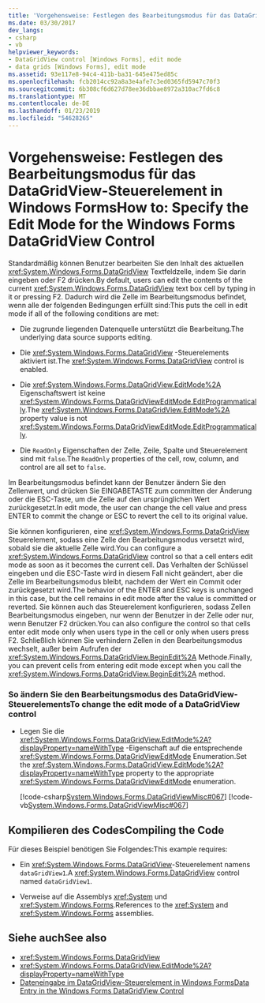 ```yaml
---
title: 'Vorgehensweise: Festlegen des Bearbeitungsmodus für das DataGridView-Steuerelement in Windows Forms'
ms.date: 03/30/2017
dev_langs:
- csharp
- vb
helpviewer_keywords:
- DataGridView control [Windows Forms], edit mode
- data grids [Windows Forms], edit mode
ms.assetid: 93e117e8-94c4-411b-ba31-645e475ed85c
ms.openlocfilehash: fcb2014cc92a8a3e4afe7c3ed0365fd5947c70f3
ms.sourcegitcommit: 6b308cf6d627d78ee36dbbae8972a310ac7fd6c8
ms.translationtype: MT
ms.contentlocale: de-DE
ms.lasthandoff: 01/23/2019
ms.locfileid: "54628265"
---
```

# <a name="how-to-specify-the-edit-mode-for-the-windows-forms-datagridview-control"></a><span data-ttu-id="1d20e-102">Vorgehensweise: Festlegen des Bearbeitungsmodus für das DataGridView-Steuerelement in Windows Forms</span><span class="sxs-lookup"><span data-stu-id="1d20e-102">How to: Specify the Edit Mode for the Windows Forms DataGridView Control</span></span>
<span data-ttu-id="1d20e-103">Standardmäßig können Benutzer bearbeiten Sie den Inhalt des aktuellen <xref:System.Windows.Forms.DataGridView> Textfeldzelle, indem Sie darin eingeben oder F2 drücken.</span><span class="sxs-lookup"><span data-stu-id="1d20e-103">By default, users can edit the contents of the current <xref:System.Windows.Forms.DataGridView> text box cell by typing in it or pressing F2.</span></span> <span data-ttu-id="1d20e-104">Dadurch wird die Zelle im Bearbeitungsmodus befindet, wenn alle der folgenden Bedingungen erfüllt sind:</span><span class="sxs-lookup"><span data-stu-id="1d20e-104">This puts the cell in edit mode if all of the following conditions are met:</span></span>  
  
-   <span data-ttu-id="1d20e-105">Die zugrunde liegenden Datenquelle unterstützt die Bearbeitung.</span><span class="sxs-lookup"><span data-stu-id="1d20e-105">The underlying data source supports editing.</span></span>  
  
-   <span data-ttu-id="1d20e-106">Die <xref:System.Windows.Forms.DataGridView> -Steuerelements aktiviert ist.</span><span class="sxs-lookup"><span data-stu-id="1d20e-106">The <xref:System.Windows.Forms.DataGridView> control is enabled.</span></span>  
  
-   <span data-ttu-id="1d20e-107">Die <xref:System.Windows.Forms.DataGridView.EditMode%2A> Eigenschaftswert ist keine <xref:System.Windows.Forms.DataGridViewEditMode.EditProgrammatically>.</span><span class="sxs-lookup"><span data-stu-id="1d20e-107">The <xref:System.Windows.Forms.DataGridView.EditMode%2A> property value is not <xref:System.Windows.Forms.DataGridViewEditMode.EditProgrammatically>.</span></span>  
  
-   <span data-ttu-id="1d20e-108">Die `ReadOnly` Eigenschaften der Zelle, Zeile, Spalte und Steuerelement sind mit `false`.</span><span class="sxs-lookup"><span data-stu-id="1d20e-108">The `ReadOnly` properties of the cell, row, column, and control are all set to `false`.</span></span>  
  
 <span data-ttu-id="1d20e-109">Im Bearbeitungsmodus befindet kann der Benutzer ändern Sie den Zellenwert, und drücken Sie EINGABETASTE zum committen der Änderung oder die ESC-Taste, um die Zelle auf den ursprünglichen Wert zurückgesetzt.</span><span class="sxs-lookup"><span data-stu-id="1d20e-109">In edit mode, the user can change the cell value and press ENTER to commit the change or ESC to revert the cell to its original value.</span></span>  
  
 <span data-ttu-id="1d20e-110">Sie können konfigurieren, eine <xref:System.Windows.Forms.DataGridView> Steuerelement, sodass eine Zelle den Bearbeitungsmodus versetzt wird, sobald sie die aktuelle Zelle wird.</span><span class="sxs-lookup"><span data-stu-id="1d20e-110">You can configure a <xref:System.Windows.Forms.DataGridView> control so that a cell enters edit mode as soon as it becomes the current cell.</span></span> <span data-ttu-id="1d20e-111">Das Verhalten der Schlüssel eingeben und die ESC-Taste wird in diesem Fall nicht geändert, aber die Zelle im Bearbeitungsmodus bleibt, nachdem der Wert ein Commit oder zurückgesetzt wird.</span><span class="sxs-lookup"><span data-stu-id="1d20e-111">The behavior of the ENTER and ESC keys is unchanged in this case, but the cell remains in edit mode after the value is committed or reverted.</span></span> <span data-ttu-id="1d20e-112">Sie können auch das Steuerelement konfigurieren, sodass Zellen Bearbeitungsmodus eingeben, nur wenn der Benutzer in der Zelle oder nur, wenn Benutzer F2 drücken.</span><span class="sxs-lookup"><span data-stu-id="1d20e-112">You can also configure the control so that cells enter edit mode only when users type in the cell or only when users press F2.</span></span> <span data-ttu-id="1d20e-113">Schließlich können Sie verhindern Zellen in den Bearbeitungsmodus wechselt, außer beim Aufrufen der <xref:System.Windows.Forms.DataGridView.BeginEdit%2A> Methode.</span><span class="sxs-lookup"><span data-stu-id="1d20e-113">Finally, you can prevent cells from entering edit mode except when you call the <xref:System.Windows.Forms.DataGridView.BeginEdit%2A> method.</span></span>  
  
### <a name="to-change-the-edit-mode-of-a-datagridview-control"></a><span data-ttu-id="1d20e-114">So ändern Sie den Bearbeitungsmodus des DataGridView-Steuerelements</span><span class="sxs-lookup"><span data-stu-id="1d20e-114">To change the edit mode of a DataGridView control</span></span>  
  
-   <span data-ttu-id="1d20e-115">Legen Sie die <xref:System.Windows.Forms.DataGridView.EditMode%2A?displayProperty=nameWithType> -Eigenschaft auf die entsprechende <xref:System.Windows.Forms.DataGridViewEditMode> Enumeration.</span><span class="sxs-lookup"><span data-stu-id="1d20e-115">Set the <xref:System.Windows.Forms.DataGridView.EditMode%2A?displayProperty=nameWithType> property to the appropriate <xref:System.Windows.Forms.DataGridViewEditMode> enumeration.</span></span>  
  
     [!code-csharp[System.Windows.Forms.DataGridViewMisc#067](../../../../samples/snippets/csharp/VS_Snippets_Winforms/System.Windows.Forms.DataGridViewMisc/CS/datagridviewmisc.cs#067)]
     [!code-vb[System.Windows.Forms.DataGridViewMisc#067](../../../../samples/snippets/visualbasic/VS_Snippets_Winforms/System.Windows.Forms.DataGridViewMisc/VB/datagridviewmisc.vb#067)]  
  
## <a name="compiling-the-code"></a><span data-ttu-id="1d20e-116">Kompilieren des Codes</span><span class="sxs-lookup"><span data-stu-id="1d20e-116">Compiling the Code</span></span>  
 <span data-ttu-id="1d20e-117">Für dieses Beispiel benötigen Sie Folgendes:</span><span class="sxs-lookup"><span data-stu-id="1d20e-117">This example requires:</span></span>  
  
-   <span data-ttu-id="1d20e-118">Ein <xref:System.Windows.Forms.DataGridView>-Steuerelement namens `dataGridView1`.</span><span class="sxs-lookup"><span data-stu-id="1d20e-118">A <xref:System.Windows.Forms.DataGridView> control named `dataGridView1`.</span></span>  
  
-   <span data-ttu-id="1d20e-119">Verweise auf die Assemblys <xref:System> und <xref:System.Windows.Forms>.</span><span class="sxs-lookup"><span data-stu-id="1d20e-119">References to the <xref:System> and <xref:System.Windows.Forms> assemblies.</span></span>  
  
## <a name="see-also"></a><span data-ttu-id="1d20e-120">Siehe auch</span><span class="sxs-lookup"><span data-stu-id="1d20e-120">See also</span></span>
- <xref:System.Windows.Forms.DataGridView>
- <xref:System.Windows.Forms.DataGridView.EditMode%2A?displayProperty=nameWithType>
- [<span data-ttu-id="1d20e-121">Dateneingabe im DataGridView-Steuerelement in Windows Forms</span><span class="sxs-lookup"><span data-stu-id="1d20e-121">Data Entry in the Windows Forms DataGridView Control</span></span>](../../../../docs/framework/winforms/controls/data-entry-in-the-windows-forms-datagridview-control.md)

